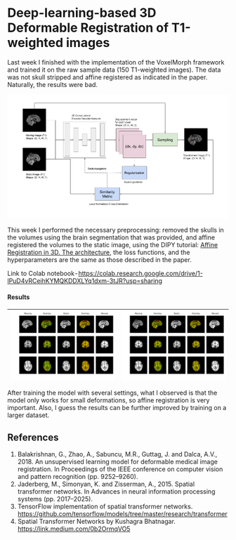 # Deep-learning-based 3D Deformable Registration of T1-weighted images

Last week I finished with the implementation of the VoxelMorph framework and trained it on the raw sample data (150 T1-weighted images). The data was not skull stripped and affine registered as indicated in the paper. Naturally, the results were bad.

<p align="center"> 
  <img src="_images/3_framework.png">
</p>  

This week I performed the necessary preprocessing: removed the skulls in the volumes using the brain segmentation that was provided, and affine registered the volumes to the static image, using the DIPY tutorial: [Affine Registration in 3D. The architecture](https://www.dipy.org/documentation/1.1.1./examples_built/affine_registration_3d/#example-affine-registration-3d), the loss functions, and the hyperparameters are the same as those described in the paper.  

Link to Colab notebook - https://colab.research.google.com/drive/1-lPuD4vRCeihKYMQKDDXLYq1dxm-3tJR?usp=sharing

#### Results
 ![0](_images/3_0.png) | ![1](_images/3_1.png)
--- | ---

After training the model with several settings, what I observed is that the model only works for small deformations, so affine registration is very important. Also, I guess the results can be further improved by training on a larger dataset.


## References
1. Balakrishnan, G., Zhao, A., Sabuncu, M.R., Guttag, J. and Dalca, A.V., 2018. An unsupervised learning model for deformable medical image registration. In Proceedings of the IEEE conference on computer vision and pattern recognition (pp. 9252–9260).
2. Jaderberg, M., Simonyan, K. and Zisserman, A., 2015. Spatial transformer networks. In Advances in neural information processing systems (pp. 2017–2025).
3. TensorFlow implementation of spatial transformer networks. https://github.com/tensorflow/models/tree/master/research/transformer
4. Spatial Transformer Networks by Kushagra Bhatnagar. https://link.medium.com/0b2OrmqVO5
